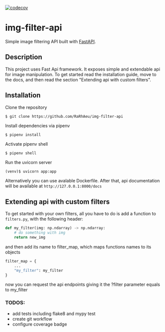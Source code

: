 [![codecov](https://codecov.io/gh/RaRhAeu/img-filter-api/branch/master/graph/badge.svg)](https://codecov.io/gh/RaRhAeu/img-filter-api)
# img-filter-api
Simple image filtering API built with [FastAPI](https://fastapi.tiangolo.com/).

## Description
This project uses Fast Api framework.
It exposes simple and extendable api for image manipulation.
To get started read the installation guide, move to the docs, 
and then read the section "Extending api with custom filters".

## Installation
Clone the repository
```
$ git clone https://github.com/RaRhAeu/img-filter-api
```
Install dependencies via pipenv
```
$ pipenv install
```
Activate pipenv shell
```python
$ pipenv shell
```
Run the uvicorn server
```
(venv)$ uvicorn app:app
```
Alternatively you can use avalable Dockerfile. 
After that, api documentation will be available at 
```http://127.0.0.1:8000/docs```

## Extending api with custom filters

To get started with your own filters, all you have to do is
add a function to ```filters.py```, with the following header:
```python
def my_filter(img: np.ndarray) -> np.ndarray:
    # do something with img
    return new_img
```
and then add its name to filter_map, which maps functions names
to its objects
```python
filter_map = {
    ...
    "my_filter": my_filter
}
```
now you can request the api endpoints giving it the ?filter 
parameter equals to my_filter


### TODOS:
- add tests including flake8 and mypy test
- create git workflow
- configure coverage badge